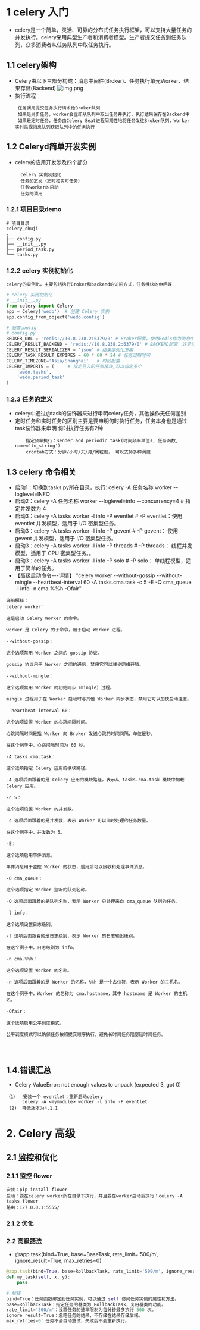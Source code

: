 # 1 celery 入门
- celery是一个简单，灵活、可靠的分布式任务执行框架，可以支持大量任务的并发执行。celery采用典型生产者和消费者模型。生产者提交任务到任务队列，众多消费者从任务队列中取任务执行。
## 1.1 celery架构
-    Celery由以下三部分构成：消息中间件(Broker)、任务执行单元Worker、结果存储(Backend)
    ![img.png](celery_chuji/img.png)
-  执行流程
   ```
    任务调用提交任务执行请求给Broker队列
    如果是异步任务，worker会立即从队列中取出任务并执行，执行结果保存在Backend中
    如果是定时任务，任务由Celery Beat进程周期性地将任务发往Broker队列，Worker实时监视消息队列获取队列中的任务执行

   ```
## 1.2 Celeryd简单开发实例
- celery的应用开发涉及四个部分
  ```
    celery 实例初始化
    任务的定义（定时和实时任务）
    任务worker的启动
    任务的调用
  ```
### 1.2.1 项目目录demo
```textmate
# 项目目录
celery_chuji
.
├── config.py
├── __init__.py
├── period_task.py
└── tasks.py
```
### 1.2.2 celery 实例初始化
    celery的实例化，主要包括执行Broker和backend的访问方式，任务模块的申明等

```python
# celery 实例初始化 
# __init__.py
from celery import Celery
app = Celery('wedo')  # 创建 Celery 实例
app.config_from_object('wedo.config') 

# 配置config
# config.py
BROKER_URL = 'redis://10.8.238.2:6379/0' # Broker配置，使用Redis作为消息中间件
CELERY_RESULT_BACKEND = 'redis://10.8.238.2:6379/0' # BACKEND配置，这里使用redis
CELERY_RESULT_SERIALIZER = 'json' # 结果序列化方案
CELERY_TASK_RESULT_EXPIRES = 60 * 60 * 24 # 任务过期时间
CELERY_TIMEZONE='Asia/Shanghai'   # 时区配置
CELERY_IMPORTS = (     # 指定导入的任务模块,可以指定多个
    'wedo.tasks',
    'wedo.period_task'
)
````
### 1.2.3 任务的定义
- celery中通过@task的装饰器来进行申明celery任务，其他操作无任何差别
- 定时任务和实时任务的区别主要是要申明何时执行任务，任务本身也是通过task装饰器来申明 何时执行任务有2种
    ```textmate
        指定频率执行：sender.add_periodic_task(时间频率单位s, 任务函数, name='to_string')
        crontab方式：分钟/小时/天/月/周粒度， 可以支持多种调度
    ```
   
    

## 1.3 celery 命令相关
- 启动1：切换到tasks.py所在目录，执行: celery -A 任务名称 worker --loglevel=INFO
- 启动2：celery -A 任务名称 worker --loglevel=info --concurrency=4   # 指定并发数为 4
- 启动3：celery -A tasks worker -l info -P eventlet  # -P eventlet：使用 eventlet 并发模型，适用于 I/O 密集型任务。
- 启动3：celery -A tasks worker -l info -P gevent    # -P gevent：  使用 gevent 并发模型，适用于 I/O 密集型任务。
- 启动3：celery -A tasks worker -l info -P threads   # -P threads： 线程并发模型，适用于 CPU 密集型任务。。
- 启动3：celery -A tasks worker -l info -P solo      # -P solo：    单线程模型，适用于简单的任务。
- 【高级启动命令---详情】 "celery worker --without-gossip --without-mingle --heartbeat-interval 60 -A tasks.cma.task -c 5 -E -Q cma_queue -l info -n cma.%%h -Ofair"
```textmate
详细解释：
celery worker：

这是启动 Celery Worker 的命令。

worker 是 Celery 的子命令，用于启动 Worker 进程。

--without-gossip：

这个选项禁用 Worker 之间的 gossip 协议。

gossip 协议用于 Worker 之间的通信，禁用它可以减少网络开销。

--without-mingle：

这个选项禁用 Worker 的初始同步（mingle）过程。

mingle 过程用于在 Worker 启动时与其他 Worker 同步状态，禁用它可以加快启动速度。

--heartbeat-interval 60：

这个选项设置 Worker 的心跳间隔时间。

心跳间隔时间是指 Worker 向 Broker 发送心跳的时间间隔，单位是秒。

在这个例子中，心跳间隔时间为 60 秒。

-A tasks.cma.task：

这个选项指定 Celery 应用的模块路径。

-A 选项后面跟着的是 Celery 应用的模块路径，表示从 tasks.cma.task 模块中加载 Celery 应用。

-c 5：

这个选项设置 Worker 的并发数。

-c 选项后面跟着的是并发数，表示 Worker 可以同时处理的任务数量。

在这个例子中，并发数为 5。

-E：

这个选项启用事件消息。

事件消息用于监控 Worker 的状态，启用后可以接收和处理事件消息。

-Q cma_queue：

这个选项指定 Worker 监听的队列名称。

-Q 选项后面跟着的是队列名称，表示 Worker 只处理来自 cma_queue 队列的任务。

-l info：

这个选项设置日志级别。

-l 选项后面跟着的是日志级别，表示 Worker 的日志输出级别。

在这个例子中，日志级别为 info。

-n cma.%%h：

这个选项设置 Worker 的名称。

-n 选项后面跟着的是 Worker 的名称，%%h 是一个占位符，表示 Worker 的主机名。

在这个例子中，Worker 的名称为 cma.hostname，其中 hostname 是 Worker 的主机名。

-Ofair：

这个选项启用公平调度模式。

公平调度模式可以确保任务按照提交顺序执行，避免长时间任务阻塞短时间任务。




```
##  1.4.错误汇总
- Celery ValueError: not enough values to unpack (expected 3, got 0)
```解决
（1）  安装一个 eventlet；重新启动celery
      celery -A <mymodule> worker -l info -P eventlet
 (2)  降低版本为4.1.1
```


# 2. Celery 高级

## 2.1 监控和优化
### 2.1.1 监控 flower
```textmate
安装：pip install flower
启动：要在celery worker所在目录下执行，并且要在worker启动后执行：celery -A tasks flower
路由：127.0.0.1:5555/       
```
### 2.1.2 优化


### 2.2 高級語法
- @app.task(bind=True, base=BaseTask, rate_limit='500/m', ignore_result=True, max_retries=0)
```python
@app.task(bind=True, base=RollbackTask, rate_limit='500/m', ignore_result=True, max_retries=0)
def my_task(self, x, y):
    pass

# 解释
bind=True：任务函数绑定到任务实例，可以通过 self 访问任务实例的属性和方法。
base=RollbackTask：指定任务的基类为 RollbackTask，复用基类的功能。
rate_limit='500/m'：设置任务的速率限制为每分钟最多执行 500 次。
ignore_result=True：忽略任务的结果，不存储在结果存储后端。
max_retries=0：任务不会自动重试，失败后不会重新执行。

```








